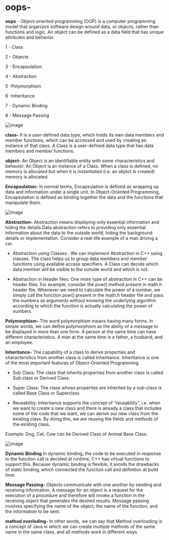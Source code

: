 # oops-
**oops** - Object-oriented programming (OOP) is a computer programming model that organizes software design around data, or objects, rather than functions and logic. An object can be defined as a data field that has unique attributes and behavior.

1 - Class

2 - Objects

3 - Encapsulation

4 - Abstraction

5 -Polymorphism

6 -Inheritance

7 - Dynamic Binding

8 - Message Passing


![image](https://github.com/rishabh727/oops-/assets/143151167/2b3a5b41-c3a1-4f67-bd8f-5a1df5665c6d)

**class-** It is a user-defined data type, which holds its own data members and member functions, which can be accessed and used by creating an instance of that class. A Class is a user-defined data type that has data members and member functions.

**object-** An Object is an identifiable entity with some characteristics and behavior. An Object is an instance of a Class. When a class is defined, no memory is allocated but when it is instantiated (i.e. an object is created) memory is allocated.

**Encapsulation-**  In normal terms, Encapsulation is defined as wrapping up data and information under a single unit. In Object-Oriented Programming, Encapsulation is defined as binding together the data and the functions that manipulate them. 

                                           
![image](https://github.com/rishabh727/oops-/assets/143151167/e4ec9e75-a1bb-472a-934e-3d9e35645e14)

**Abstraction-**  Abstraction means displaying only essential information and hiding the details.Data abstraction refers to providing only essential information about the data to the outside world, hiding the background details or implementation. Consider a real-life example of a man driving a car. 

* Abstraction using Classes :  We can implement Abstraction in C++ using classes. The class helps us to group data members and member functions using available access specifiers. A Class can decide which data member will be visible to the outside world and which is not.

* Abstraction in Header files: One more type of abstraction in C++ can be header files. For example, consider the pow() method present in math.h header file. Whenever we need to calculate the power of a number, we simply call the function pow() present in the math.h header file and pass the numbers as arguments without knowing the underlying algorithm according to which the function is actually calculating the power of numbers

**Polymorphism-** The word polymorphism means having many forms. In simple words, we can define polymorphism as the ability of a message to be displayed in more than one form. A person at the same time can have different characteristics. A man at the same time is a father, a husband, and an employee.

**Inheritance-** The capability of a class to derive properties and characteristics from another class is called Inheritance. Inheritance is one of the most important features of Object-Oriented Programming.

* Sub Class: The class that inherits properties from another class is called Sub class or Derived Class.
  
* Super Class: The class whose properties are inherited by a sub-class is called Base Class or Superclass.
  
* Reusability: Inheritance supports the concept of “reusability”, i.e. when we want to create a new class and there is already a class that includes some of the code that we want, we can derive our new class from the existing class. By doing this, we are reusing the fields and methods of the existing class.

Example: Dog, Cat, Cow can be Derived Class of Animal Base Class. 

![image](https://github.com/rishabh727/oops-/assets/143151167/fe9c123d-6e96-4c73-8928-07f000f19573)

**Dynamic Binding**  In dynamic binding, the code to be executed in response to the function call is decided at runtime. C++ has virtual functions to support this. Because dynamic binding is flexible, it avoids the drawbacks of static binding, which connected the function call and definition at build time.

**Message Passing-**  Objects communicate with one another by sending and receiving information. A message for an object is a request for the execution of a procedure and therefore will invoke a function in the receiving object that generates the desired results. Message passing involves specifying the name of the object, the name of the function, and the information to be sent.

**mathod overloding-** In other words, we can say that Method overloading is a concept of Java in which we can create multiple methods of the same name in the same class, and all methods work in different ways.

    





